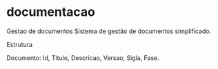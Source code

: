 # documentacao
 Gestao de documentos
Sistema de gestão de documentos simplificado.

Estrutura

Documento: Id, Titulo, Descricao, Versao, Sigla, Fase.

